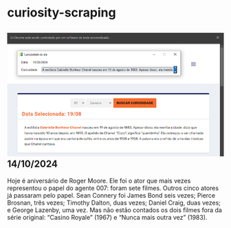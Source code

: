 # curiosity-scraping
![Budget](./execucao.png)
14/10/2024
-
Hoje é aniversário de Roger Moore. Ele foi o ator que mais vezes representou o papel do agente 007: foram sete filmes. Outros cinco atores já passaram pelo papel. Sean Connery foi James Bond seis vezes; Pierce Brosnan, três vezes; Timothy Dalton, duas vezes; Daniel Craig, duas vezes; e George Lazenby, uma vez. Mas não estão contados os dois filmes fora da série original: “Casino Royale” (1967) e “Nunca mais outra vez” (1983).
